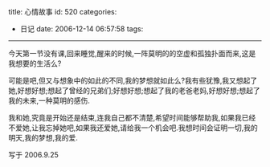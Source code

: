 title: 心情故事
id: 520
categories:
  - 日记
date: 2006-12-14 06:57:58
tags:
---

今天第一节没有课,回来睡觉,醒来的时候,一阵莫明的的空虚和孤独扑面而来,这是我想要的生活么?

可能是吧,但又与想象中的如此的不同,我的梦想就如此么?我有些犹豫,我又想起了她,好想好想;想起了曾经的兄弟们;好想好想;想起了我的老爸老妈,好想好想;想起了我的未来,一种莫明的感伤.

我和她,究竟是开始还是结束,连我自己都不清楚,希望时间能够帮助我,如果我已经不爱她,让我忘掉她吧,如果我还爱她,请给我一个机会吧.我想时间会证明一切,我的明天,我的梦想,我的爱.

写于 2006.9.25